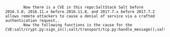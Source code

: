 
            Now there is a CVE in this repo:SaltStack Salt before 2016.3.8, 2016.11.x before 2016.11.8, and 2017.7.x before 2017.7.2 allows remote attackers to cause a denial of service via a crafted authentication request..
            Now the following functions is the cause for the CVE:salt/crypt.py:sign_in();salt/transport/tcp.py:handle_message();salt/transport/zeromq.py:handle_message();
            